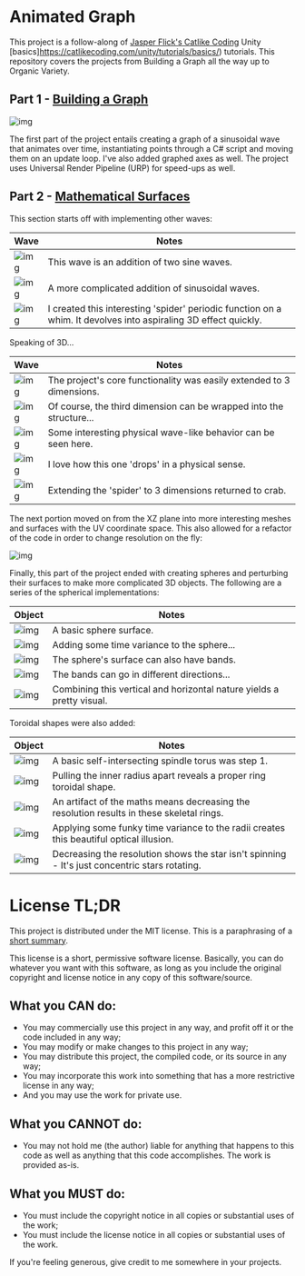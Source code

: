 # Animated Graph

This project is a follow-along of
[Jasper Flick's Catlike Coding](https://catlikecoding.com/) Unity
[basics]https://catlikecoding.com/unity/tutorials/basics/) tutorials. This
repository covers the projects from Building a Graph all the way up to Organic
Variety.

## Part 1 - [Building a Graph](https://catlikecoding.com/unity/tutorials/basics/building-a-graph/)

![img](img/sineWave.png)

The first part of the project entails creating a graph of a sinusoidal wave that
animates over time, instantiating points through a C# script and moving them on
an update loop. I've also added graphed axes as well. The project uses Universal
Render Pipeline (URP) for speed-ups as well.

## Part 2 - [Mathematical Surfaces](https://catlikecoding.com/unity/tutorials/basics/mathematical-surfaces/)

This section starts off with implementing other waves:

| Wave                       | Notes                                                                                                           |
| -------------------------- | --------------------------------------------------------------------------------------------------------------- |
| ![img](img/multiWave.png)  | This wave is an addition of two sine waves.                                                                     |
| ![img](img/rippleWave.png) | A more complicated addition of sinusoidal waves.                                                                |
| ![img](img/spiderWave.png) | I created this interesting 'spider' periodic function on a whim. It devolves into aspiraling 3D effect quickly. |

Speaking of 3D...

| Wave                         | Notes                                                                 |
| ---------------------------- | --------------------------------------------------------------------- |
| ![img](img/going3D.png)      | The project's core functionality was easily extended to 3 dimensions. |
| ![img](img/diagonalWave.gif) | Of course, the third dimension can be wrapped into the structure...   |
| ![img](img/multiWaveXYZ.gif) | Some interesting physical wave-like behavior can be seen here.        |
| ![img](img/rippleXYZ.gif)    | I love how this one 'drops' in a physical sense.                      |
| ![img](img/crab.gif)         | Extending the 'spider' to 3 dimensions returned to crab.              |

The next portion moved on from the XZ plane into more interesting meshes and
surfaces with the UV coordinate space. This also allowed for a refactor of the
code in order to change resolution on the fly:

![img](img/vectorUVResolution.gif)

Finally, this part of the project ended with creating spheres and perturbing
their surfaces to make more complicated 3D objects. The following are a series
of the spherical implementations:

| Object                         | Notes                                                                 |
| ------------------------------ | --------------------------------------------------------------------- |
| ![img](img/sphere.png)         | A basic sphere surface.                                               |
| ![img](img/bouncyBall.gif)     | Adding some time variance to the sphere...                            |
| ![img](img/vertBands.png)      | The sphere's surface can also have bands.                             |
| ![img](img/horizBands.png)     | The bands can go in different directions...                           |
| ![img](img/twistingSphere.gif) | Combining this vertical and horizontal nature yields a pretty visual. |

Toroidal shapes were also added:

| Object                         | Notes                                                                                          |
| ------------------------------ | ---------------------------------------------------------------------------------------------- |
| ![img](img/spindle.png)        | A basic self-intersecting spindle torus was step 1.                                            |
| ![img](img/ringTorus.png)      | Pulling the inner radius apart reveals a proper ring toroidal shape.                           |
| ![img](img/torusLowRes.png)    | An artifact of the maths means decreasing the resolution results in these skeletal rings.      |
| ![img](img/spiralStar.gif)     | Applying some funky time variance to the radii creates this beautiful optical illusion.        |
| ![img](img/illusionRuined.gif) | Decreasing the resolution shows the star isn't spinning - It's just concentric stars rotating. |

# License TL;DR

This project is distributed under the MIT license. This is a paraphrasing of a
[short summary](https://tldrlegal.com/license/mit-license).

This license is a short, permissive software license. Basically, you can do
whatever you want with this software, as long as you include the original
copyright and license notice in any copy of this software/source.

## What you CAN do:

-   You may commercially use this project in any way, and profit off it or the
    code included in any way;
-   You may modify or make changes to this project in any way;
-   You may distribute this project, the compiled code, or its source in any
    way;
-   You may incorporate this work into something that has a more restrictive
    license in any way;
-   And you may use the work for private use.

## What you CANNOT do:

-   You may not hold me (the author) liable for anything that happens to this
    code as well as anything that this code accomplishes. The work is provided
    as-is.

## What you MUST do:

-   You must include the copyright notice in all copies or substantial uses of
    the work;
-   You must include the license notice in all copies or substantial uses of the
    work.

If you're feeling generous, give credit to me somewhere in your projects.
